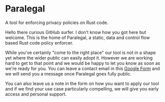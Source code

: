 # Paralegal

A tool for enforcing privacy policies on Rust code.

Hello there curious GitHub surfer. I don't know how you got here but welcome.
This is the home of Paralegal, a static, data and control flow based Rust code
policy enforcer.

While you've certainly "come to the right place" our tool is not in a shape yet
where the wider public can easily adopt it. However we are working hard to get
to that point and we would be happy to let you know as soon as we're ready for
you. You can leave a contact email in this [Google
Form](https://forms.gle/QkijL7jSCksjirNP6) and we will send you a message once
Paralegal goes fully public. 

You can also leave us a note in the form on how you want to apply our tool and
if we find your use case particularly compelling, we will give you early access
and personal support.
